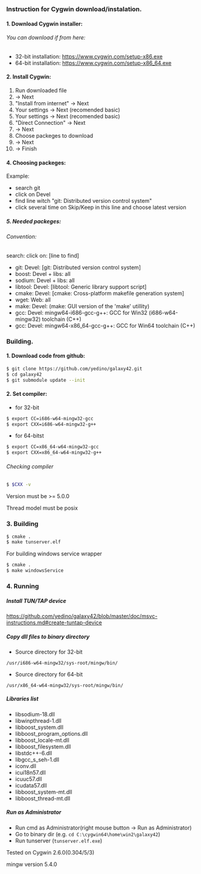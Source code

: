 ### Instruction for Cygwin download/instalation.



#### 1. Download Cygwin installer:
###### You can download if from here:
- 32-bit installation: https://www.cygwin.com/setup-x86.exe
- 64-bit installation: https://www.cygwin.com/setup-x86_64.exe

#### 2. Install Cygwin:
1. Run downloaded file
2. -> Next
3. "Install from internet" -> Next
4. Your settings -> Next (recomended basic)
5. Your settings -> Next (recomended basic)
6. "Direct Connection" -> Next
7. -> Next
8. Choose packeges to download
9. -> Next
10. -> Finish

#### 4. Choosing packeges:

Example:
- search git
- click on Devel
- find line witch "git: Distributed version control system"
- click several time on Skip/Keep in this line and choose latest version

##### 5. Needed packeges:
###### Convention:
  search:     click on:       [line to find]
- git:        Devel:          [git: Distributed version control system]
- boost:      Devel + libs:   all
- sodium:     Devel + libs:   all
- libtool:    Devel:          [libtool: Generic library support script]
- cmake:      Devel:          [cmake: Cross-platform makefile generation system]
- wget:       Web:            all
- make:       Devel:          (make: GUI version of the 'make' utillity)
- gcc:        Devel:          mingw64-i686-gcc-g++: GCC for Win32 (i686-w64-mingw32) toolchain (C++)
- gcc:        Devel:          mingw64-x86_64-gcc-g++: GCC for Win64 toolchain (C++)

### Building.
#### 1. Download code from github:
```sh
$ git clone https://github.com/yedino/galaxy42.git
$ cd galaxy42
$ git submodule update --init
```
#### 2. Set compiler:
- for 32-bit
```sh
$ export CC=i686-w64-mingw32-gcc
$ export CXX=i686-w64-mingw32-g++
```
- for 64-bitst
```sh
$ export CC=x86_64-w64-mingw32-gcc
$ export CXX=x86_64-w64-mingw32-g++
```
  ###### Checking compiler
```sh
$ $CXX -v
```

  Version must be >= 5.0.0

  Thread model must be posix


### 3. Building
``` sh
$ cmake .
$ make tunserver.elf
```
For building windows service wrapper
```sh
$ cmake .
$ make windowsService
```

### 4. Running
##### Install TUN/TAP device

 https://github.com/yedino/galaxy42/blob/master/doc/msvc-instructions.md#create-tuntap-device
##### Copy dll files to binary directory

-  Source directory for 32-bit

  `/usr/i686-w64-mingw32/sys-root/mingw/bin/`

-  Source directory for 64-bit

  `/usr/x86_64-w64-mingw32/sys-root/mingw/bin/`  

##### Libraries list

- libsodium-18.dll
- libwinpthread-1.dll
- libboost_system.dll
- libboost_program_options.dll
- libboost_locale-mt.dll
- libboost_filesystem.dll
- libstdc++-6.dll
- libgcc_s_seh-1.dll
- iconv.dll
- icui18n57.dll
- icuuc57.dll
- icudata57.dll
- libboost_system-mt.dll
- libboost_thread-mt.dll

##### Run as Administrator
- Run cmd as Administrator(right mouse button -> Run as Administrator)
- Go to binary dir (e.g. `cd C:\cygwin64\home\win2\galaxy42`)
- Run tunserver (`tunserver.elf.exe`)


Tested on Cygwin 2.6.0(0.304/5/3)

mingw version 5.4.0
